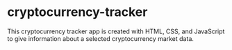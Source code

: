 # cryptocurrency-tracker
This cryptocurrency tracker app is created with HTML, CSS, and JavaScript to give information about a selected cryptocurrency market data. 

